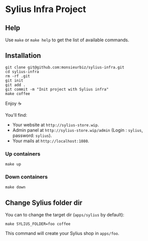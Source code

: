 # Sylius Infra Project

## Help

Use `make` or `make help` to get the list of available commands.

## Installation

```
git clone git@github.com:monsieurbiz/sylius-infra.git
cd sylius-infra
rm -rf .git
git init
git add .
git commit -m "Init project with Sylius infra"
make coffee
```

Enjoy ☕️

You'll find:

- Your website at `http://sylius-store.wip`.
- Admin panel at `http://sylius-store.wip/admin` (Login : `sylius`, password: `sylius`).
- Your mails at `http://localhost:1080`.

### Up containers

`make up`

### Down containers

`make down`

## Change Sylius folder dir

You can to change the target dir (`apps/sylius` by default):

```
make SYLIUS_FOLDER=foo coffee
```

This command will create your Sylius shop in `apps/foo`.
